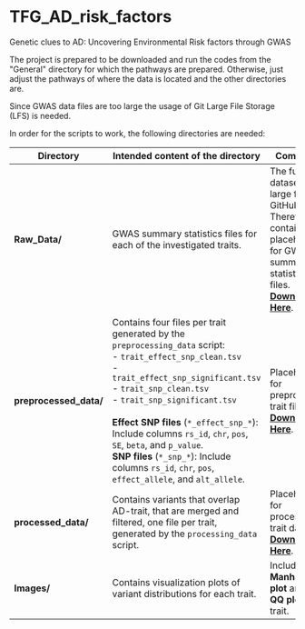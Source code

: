 # TFG_AD_risk_factors
Genetic clues to AD: Uncovering Environmental Risk factors through GWAS

The project is prepared to be downloaded and run the codes from the "General" directory for which the pathways are prepared. Otherwise, just adjust the pathways of where the data is located and the other directories are. 

Since GWAS data files are too large the usage of Git Large File Storage (LFS) is needed. 

In order for the scripts to work, the following directories are needed:

| **Directory**          | **Intended content of the directory** | **Comments** |
|------------------------|------------|-------------|
| **Raw_Data/**          | GWAS summary statistics files for each of the investigated traits. | The full dataset is too large for GitHub. Therefore it contains a placeholder for GWAS summary statistics files. **[Download Here](https://drive.google.com/drive/folders/1K9kSSyzRsOEMwewDZqyXIZHwqqEOPC9P?usp=drive_link)**. |
| **preprocessed_data/** | Contains four files per trait generated by the `preprocessing_data` script: <br> - `trait_effect_snp_clean.tsv` <br> - `trait_effect_snp_significant.tsv` <br> - `trait_snp_clean.tsv` <br> - `trait_snp_significant.tsv` <br><br> **Effect SNP files** (`*_effect_snp_*`): Include columns `rs_id`, `chr`, `pos`, `SE`, `beta`, and `p_value`. <br> **SNP files** (`*_snp_*`): Include columns `rs_id`, `chr`, `pos`, `effect_allele`, and `alt_allele`. | Placeholder for preprocessed trait files.  **[Download Here](https://drive.google.com/drive/folders/118cy-vei9lbwYPbTSJ0FD5uAj3ukUy68?usp=drive_link)**. |
| **processed_data/**   | Contains variants that overlap AD-trait, that are merged and filtered, one file per trait, generated by the `processing_data` script.  | Placeholder for processed trait data. **[Download Here](https://drive.google.com/drive/folders/17qK7DhVPpLyZ83b2vtuxb-o5ip26JMMA?usp=drive_link)**.|
| **Images/**           | Contains visualization plots of variant distributions for each trait. | Includes one **Manhattan plot** and one **QQ plot** per trait. |
